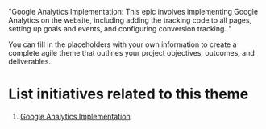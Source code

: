 "Google Analytics Implementation: This epic involves implementing Google Analytics on the website, including adding the tracking code to all pages, setting up goals and events, and configuring conversion tracking. "

You can fill in the placeholders with your own information to create a complete agile theme that outlines your project objectives, outcomes, and deliverables.


# List initiatives related to this theme
1. [Google Analytics Implementation](documentation/templates/theme/initiatives/initiative_template.md)